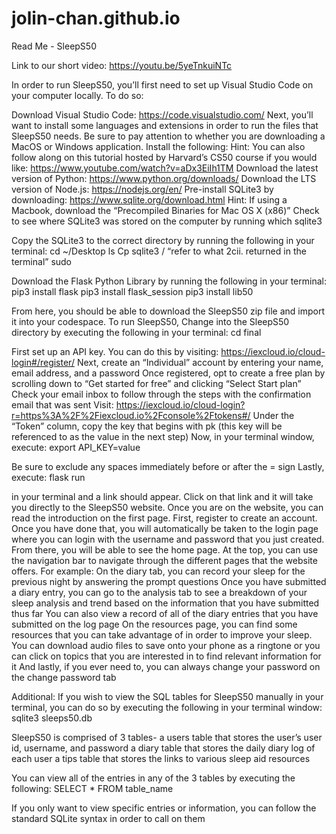 # jolin-chan.github.io
Read Me - SleepS50

Link to our short video: https://youtu.be/5yeTnkuiNTc 

In order to run SleepS50, you’ll first need to set up Visual Studio Code on your computer locally. To do so:

Download Visual Studio Code: https://code.visualstudio.com/
Next, you’ll want to install some languages and extensions in order to run the files that SleepS50 needs. Be sure to pay attention to whether you are downloading a MacOS or Windows application. Install the following:
Hint: You can also follow along on this tutorial hosted by Harvard’s CS50 course if you would like: https://www.youtube.com/watch?v=aDx3EiIh1TM 
Download the latest version of Python: https://www.python.org/downloads/
Download the LTS version of Node.js: https://nodejs.org/en/
Pre-install SQLite3 by downloading: https://www.sqlite.org/download.html
Hint: If using a Macbook, download the “Precompiled Binaries for Mac OS X (x86)” 
Check to see where SQLite3 was stored on the computer by running 
which sqlite3

Copy the SQLite3 to the correct directory by running the following in your terminal:
cd ~/Desktop
ls
Cp sqlite3 / “refer to what 2cii. returned in the terminal”	
sudo

Download the Flask Python Library by running the following in your terminal:
pip3 install flask
pip3 install flask_session
pip3 install lib50

From here, you should be able to download the SleepS50 zip file and import it into your codespace. To run SleepS50, 
Change into the SleepS50 directory by executing the following in your terminal:
cd final

First set up an API key. You can do this by visiting: https://iexcloud.io/cloud-login#/register/ 
Next, create an “Individual” account by entering your name, email address, and a password
Once registered, opt to create a free plan by scrolling down to “Get started for free” and clicking “Select Start plan”
Check your email inbox to follow through the steps with the confirmation email that was sent
Visit: https://iexcloud.io/cloud-login?r=https%3A%2F%2Fiexcloud.io%2Fconsole%2Ftokens#/
Under the “Token” column, copy the key that begins with pk (this key will be referenced to as the value in the next step)
Now, in your terminal window, execute:
export API_KEY=value

Be sure to exclude any spaces immediately before or after the = sign
Lastly, execute:
flask run

in your terminal and a link should appear. Click on that link and it will take you directly to the SleepS50 website. 
Once you are on the website, you can read the introduction on the first page. First, register to create an account. Once you have done that, you will automatically be taken to the login page where you can login with the username and password that you just created. From there, you will be able to see the home page. At the top, you can use the navigation bar to navigate through the different pages that the website offers. For example:
On the diary tab, you can record your sleep for the previous night by answering the prompt questions
Once you have submitted a diary entry, you can go to the analysis tab to see a breakdown of your sleep analysis and trend based on the information that you have submitted thus far
You can also view a record of all of the diary entries that you have submitted on the log page
On the resources page, you can find some resources that you can take advantage of in order to improve your sleep. You can download audio files to save onto your phone as a ringtone or you can click on topics that you are interested in to find relevant information for it
And lastly, if you ever need to, you can always change your password on the change password tab

Additional:
If you wish to view the SQL tables for SleepS50 manually in your terminal, you can do so by executing the following in your terminal window:
sqlite3 sleeps50.db


SleepS50 is comprised of 3 tables- 
a users table that stores the user’s user id, username, and password
a diary table that stores the daily diary log of each user
a tips table that stores the links to various sleep aid resources 

You can view all of the entries in any of the 3 tables by executing the following:
SELECT * FROM table_name


If you only want to view specific entries or information, you can follow the standard SQLite syntax in order to call on them